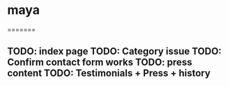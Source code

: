 # maya
=======




TODO: index page
TODO: Category issue
TODO: Confirm contact form works
TODO: press content
TODO: Testimonials + Press + history
---
